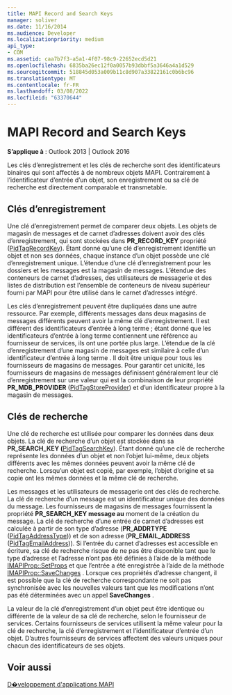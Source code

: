 ```yaml
---
title: MAPI Record and Search Keys
manager: soliver
ms.date: 11/16/2014
ms.audience: Developer
ms.localizationpriority: medium
api_type:
- COM
ms.assetid: caa7b7f3-a5a1-4f07-98c9-22652ecd5d21
ms.openlocfilehash: 6835ba26ec12f0a0057b93dbbf5a3646a4a1d529
ms.sourcegitcommit: 518845d053a009b11c8d907a33822161c0b6bc96
ms.translationtype: MT
ms.contentlocale: fr-FR
ms.lasthandoff: 03/08/2022
ms.locfileid: "63370644"
---
```

# <a name="mapi-record-and-search-keys"></a>MAPI Record and Search Keys

  
  
**S’applique à** : Outlook 2013 | Outlook 2016 
  
Les clés d’enregistrement et les clés de recherche sont des identificateurs binaires qui sont affectés à de nombreux objets MAPI. Contrairement à l’identificateur d’entrée d’un objet, son enregistrement ou sa clé de recherche est directement comparable et transmetable. 
  
## <a name="record-keys"></a>Clés d’enregistrement

Une clé d’enregistrement permet de comparer deux objets. Les objets de magasin de messages et de carnet d’adresses doivent avoir des clés d’enregistrement, qui sont stockées dans **PR_RECORD_KEY** propriété ([PidTagRecordKey](pidtagrecordkey-canonical-property.md)). Étant donné qu’une clé d’enregistrement identifie un objet et non ses données, chaque instance d’un objet possède une clé d’enregistrement unique. L’étendue d’une clé d’enregistrement pour les dossiers et les messages est la magasin de messages. L’étendue des conteneurs de carnet d’adresses, des utilisateurs de messagerie et des listes de distribution est l’ensemble de conteneurs de niveau supérieur fourni par MAPI pour être utilisé dans le carnet d’adresses intégré.
  
Les clés d’enregistrement peuvent être dupliquées dans une autre ressource. Par exemple, différents messages dans deux magasins de messages différents peuvent avoir la même clé d’enregistrement. Il est différent des identificateurs d’entrée à long terme ; étant donné que les identificateurs d’entrée à long terme contiennent une référence au fournisseur de services, ils ont une portée plus large. L’étendue de la clé d’enregistrement d’une magasin de messages est similaire à celle d’un identificateur d’entrée à long terme . Il doit être unique pour tous les fournisseurs de magasins de messages. Pour garantir cet unicité, les fournisseurs de magasins de messages définissent généralement leur clé d’enregistrement sur une valeur qui est la combinaison de leur propriété **PR_MDB_PROVIDER** ([PidTagStoreProvider](pidtagstoreprovider-canonical-property.md)) et d’un identificateur propre à la magasin de messages.
  
## <a name="search-keys"></a>Clés de recherche

Une clé de recherche est utilisée pour comparer les données dans deux objets. La clé de recherche d’un objet est stockée dans sa **PR_SEARCH_KEY (**[PidTagSearchKey](pidtagsearchkey-canonical-property.md)). Étant donné qu’une clé de recherche représente les données d’un objet et non l’objet lui-même, deux objets différents avec les mêmes données peuvent avoir la même clé de recherche. Lorsqu’un objet est copié, par exemple, l’objet d’origine et sa copie ont les mêmes données et la même clé de recherche.
  
Les messages et les utilisateurs de messagerie ont des clés de recherche. La clé de recherche d’un message est un identificateur unique des données du message. Les fournisseurs de magasins de messages fournissent la propriété **PR_SEARCH_KEY message au** moment de la création du message. La clé de recherche d’une entrée de carnet d’adresses est calculée à partir de son type d’adresse (**PR_ADDRTYPE** ([PidTagAddressType](pidtagaddresstype-canonical-property.md))) et de son adresse (**PR_EMAIL_ADDRESS** ([PidTagEmailAddress](pidtagemailaddress-canonical-property.md))). Si l’entrée du carnet d’adresses est accessible en écriture, sa clé de recherche risque de ne pas être disponible tant que le type d’adresse et l’adresse n’ont pas été définies à l’aide de la méthode [IMAPIProp::SetProps](imapiprop-setprops.md) et que l’entrée a été enregistrée à l’aide de la méthode [IMAPIProp::SaveChanges](imapiprop-savechanges.md) . Lorsque ces propriétés d’adresse changent, il est possible que la clé de recherche correspondante ne soit pas synchronisée avec les nouvelles valeurs tant que les modifications n’ont pas été déterminées avec un appel **SaveChanges** . 
  
La valeur de la clé d’enregistrement d’un objet peut être identique ou différente de la valeur de sa clé de recherche, selon le fournisseur de services. Certains fournisseurs de services utilisent la même valeur pour la clé de recherche, la clé d’enregistrement et l’identificateur d’entrée d’un objet. D’autres fournisseurs de services affectent des valeurs uniques pour chacun des identificateurs de ses objets. 
  
## <a name="see-also"></a>Voir aussi



[D�veloppement d'applications MAPI](mapi-application-development.md)

